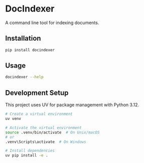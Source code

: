 # DocIndexer

A command line tool for indexing documents.

## Installation

```bash
pip install docindexer
```

## Usage

```bash
docindexer --help
```

## Development Setup

This project uses UV for package management with Python 3.12.

```bash
# Create a virtual environment
uv venv

# Activate the virtual environment
source .venv/bin/activate  # On Unix/macOS
# or
.venv\Scripts\activate  # On Windows

# Install dependencies
uv pip install -e .
```